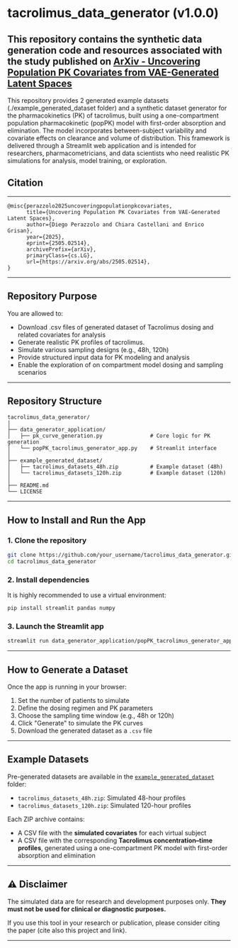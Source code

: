 # tacrolimus_data_generator (v1.0.0)

This repository contains the synthetic data generation code and resources associated with the study published on [ArXiv - Uncovering Population PK Covariates from VAE-Generated Latent Spaces](http://arxiv.org/abs/2505.02514)
---
This repository provides 2 generated example datasets (./example_generated_dataset folder) and a synthetic dataset generator for the pharmacokinetics (PK) of tacrolimus, built using a one-compartment population pharmacokinetic (popPK) model with first-order absorption and elimination. The model incorporates between-subject variability and covariate effects on clearance and volume of distribution. This framework is delivered through a Streamlit web application and is intended for researchers, pharmacometricians, and data scientists who need realistic PK simulations for analysis, model training, or exploration.

## Citation
---
```
@misc{perazzolo2025uncoveringpopulationpkcovariates,
      title={Uncovering Population PK Covariates from VAE-Generated Latent Spaces}, 
      author={Diego Perazzolo and Chiara Castellani and Enrico Grisan},
      year={2025},
      eprint={2505.02514},
      archivePrefix={arXiv},
      primaryClass={cs.LG},
      url={https://arxiv.org/abs/2505.02514}, 
}
```
---

## Repository Purpose

You are allowed to:

- Download .csv files of generated dataset of Tacrolimus dosing and related covariates for analysis
- Generate realistic PK profiles of tacrolimus.
- Simulate various sampling designs (e.g., 48h, 120h)
- Provide structured input data for PK modeling and analysis
- Enable the exploration of on compartment model dosing and sampling scenarios

---

## Repository Structure

```text
tacrolimus_data_generator/
│
├── data_generator_application/
│   ├── pk_curve_generation.py               # Core logic for PK generation
│   └── popPK_tacrolimus_generator_app.py    # Streamlit interface
│
├── example_generated_dataset/
│   ├── tacrolimus_datasets_48h.zip          # Example dataset (48h)
│   └── tacrolimus_datasets_120h.zip         # Example dataset (120h)
│
├── README.md
└── LICENSE
```

---

## How to Install and Run the App

### 1. Clone the repository
```bash
git clone https://github.com/your_username/tacrolimus_data_generator.git
cd tacrolimus_data_generator
```

### 2. Install dependencies
It is highly recommended to use a virtual environment:
```bash
pip install streamlit pandas numpy
```

### 3. Launch the Streamlit app
```bash
streamlit run data_generator_application/popPK_tacrolimus_generator_app.py
```

---

## How to Generate a Dataset

Once the app is running in your browser:

1. Set the number of patients to simulate
2. Define the dosing regimen and PK parameters
3. Choose the sampling time window (e.g., 48h or 120h)
4. Click "Generate" to simulate the PK curves
5. Download the generated dataset as a `.csv` file

---

## Example Datasets

Pre-generated datasets are available in the [`example_generated_dataset`](./example_generated_dataset) folder:

- `tacrolimus_datasets_48h.zip`: Simulated 48-hour profiles
- `tacrolimus_datasets_120h.zip`: Simulated 120-hour profiles

Each ZIP archive contains:

- A CSV file with the **simulated covariates** for each virtual subject
- A CSV file with the corresponding **Tacrolimus concentration–time profiles**, generated using a one-compartment PK model with first-order absorption and elimination
---

## ⚠️ Disclaimer

The simulated data are for research and development purposes only. **They must not be used for clinical or diagnostic purposes.**

If you use this tool in your research or publication, please consider citing the paper (cite also this project and link).

---


